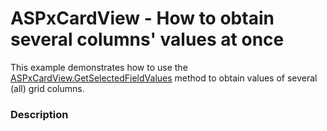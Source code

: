 # ASPxCardView - How to obtain several columns' values at once


This example demonstrates how to use the <a href="https://documentation.devexpress.com/#AspNet/DevExpressWebASPxCardView_GetSelectedFieldValuestopic">ASPxCardView.GetSelectedFieldValues</a> method to obtain values of several (all) grid columns.


<h3>Description</h3>

&nbsp;

<br/>


